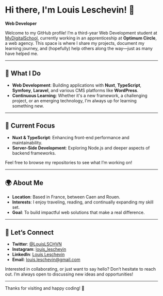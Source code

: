 # Hi there, I'm Louis Leschevin! 👋

**Web Developer**

Welcome to my GitHub profile! I’m a third-year Web Development student at [MyDigitalSchool](https://mydigitalschool.com), currently working in an apprenticeship at **Optimum Circle**, a web agency. This space is where I share my projects, document my learning journey, and (hopefully) help others along the way—just as many have helped me.

---

## 🔎 What I Do

- **Web Development**: Building applications with **Nuxt**, **TypeScript**, **Symfony**, **Laravel**, and various CMS platforms like **WordPress**.  
- **Continuous Learning**: Whether it's a new framework, a challenging project, or an emerging technology, I'm always up for learning something new.

---

## 🚀 Current Focus
- **Nuxt & TypeScript**: Enhancing front-end performance and maintainability.  
- **Server-Side Development**: Exploring Node.js and deeper aspects of backend frameworks.  

Feel free to browse my repositories to see what I’m working on!

---

## 🌍 About Me

- **Location**: Based in France, between Caen and Rouen.  
- **Interests**: I enjoy traveling, reading, and continually expanding my skill set.  
- **Goal**: To build impactful web solutions that make a real difference.

---

## 🤝 Let’s Connect
- **Twitter**: [@LouisLSCHVN](https://twitter.com/LouisLSCHVN)  
- **Instagram**: [louis_leschevin](https://www.instagram.com/louis_leschevin/)  
- **LinkedIn**: [Louis Leschevin](https://www.linkedin.com/in/louis-leschevin/)  
- **Email**: [louis.leschevin@gmail.com](mailto:louis.leschevin@gmail.com)

Interested in collaborating, or just want to say hello? Don’t hesitate to reach out. I’m always open to discussing new ideas and opportunities!

---

Thanks for visiting and happy coding! 🚀
